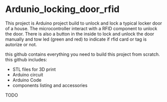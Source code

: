 # Ardunio_locking_door_rfid

This project is Arduino project build to unlock and lock a typical locker door of a house. The microcontroller interact with a RFID component to unlock the door. There is also a button in the inside to lock and unlock the door manually and tow led (green and red) to indicate if rfid card or tag is autorize or not.

this github contains everything you need to build this project from scratch. this github includes: 

-   STL files for 3D print 
-   Arduino circuit
-   Arduino Code
-   components listing and accessories

TODO

